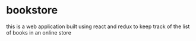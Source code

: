 # bookstore
this is a web application built using react and redux to keep track of the list of books in an online store
